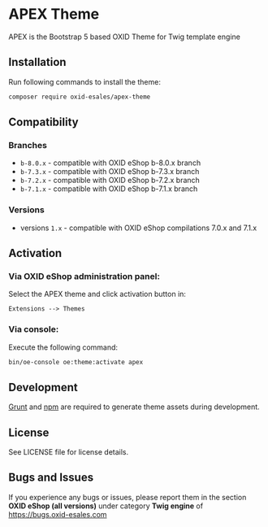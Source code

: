 # APEX Theme
APEX is the Bootstrap 5 based OXID Theme for Twig template engine

## Installation

Run following commands to install the theme:

```bash
composer require oxid-esales/apex-theme
```

## Compatibility

### Branches
* `b-8.0.x` - compatible with OXID eShop b-8.0.x branch
* `b-7.3.x` - compatible with OXID eShop b-7.3.x branch
* `b-7.2.x` - compatible with OXID eShop b-7.2.x branch
* `b-7.1.x` - compatible with OXID eShop b-7.1.x branch

### Versions
* versions `1.x` - compatible with OXID eShop compilations 7.0.x and 7.1.x

## Activation

### Via OXID eShop administration panel:
Select the APEX theme and click activation button in:

`Extensions --> Themes`

### Via console:

Execute the following command:
```bash
bin/oe-console oe:theme:activate apex
```


## Development

[Grunt](https://gruntjs.com) and [npm](https://nodejs.org) are required to generate theme assets during development.

## License

See LICENSE file for license details.

## Bugs and Issues

If you experience any bugs or issues, please report them in the section **OXID eShop (all versions)** under category **Twig engine** of https://bugs.oxid-esales.com
